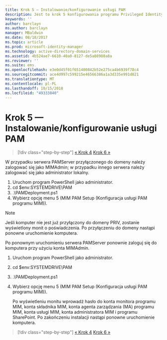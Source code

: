 ```yaml
---
title: Krok 5 — Instalowanie/konfigurowanie usługi PAM
description: Jest to krok 5 konfigurowania programu Privileged Identity Manager za pomocą skryptów. Obejmuje on kroki wdrażania na serwerze usługi PAM.
keywords: ''
author: barclayn
ms.author: barclayn
manager: MBaldwin
ms.date: 08/18/2017
ms.topic: article
ms.prod: microsoft-identity-manager
ms.technology: active-directory-domain-services
ms.assetid: 4b524ae7-6610-40a0-8127-de5a08988a8a
ms.reviewer: ''
ms.suite: ems
ms.openlocfilehash: e3e0d45f01f651400842b52e275ca4b6939f78c4
ms.sourcegitcommit: ace4d997c599215e46566386a1a3d335e991d821
ms.translationtype: MT
ms.contentlocale: pl-PL
ms.lasthandoff: 10/15/2018
ms.locfileid: "49333840"
---
```

# <a name="step-5-installingconfiguring-pam"></a>Krok 5 — Instalowanie/konfigurowanie usługi PAM

> [!div class="step-by-step"]
> [« Krok 4](sp1-step4-configuring-sharepoint.md)
> [Krok 6 »](sp1-step6-setup-pam-trust.md)

W przypadku serwera PAMServer przyłączonego do domeny należy zalogować się jako MIMAdmin; w przypadku innego serwera należy zalogować się jako administrator lokalny.
1. Uruchom program PowerShell jako administrator.
2. cd $env:SYSTEMDRIVE\PAM
3. .\PAMDeployment.ps1
4. Wybierz opcję menu 5 (MIM PAM Setup (Konfiguracja usługi PAM programu MIM)).

>[!NOTE]
>Jeśli komputer nie jest już przyłączony do domeny PRIV, zostanie wyświetlony monit o poświadczenia. Po przyłączeniu do domeny nastąpi ponowne uruchomienie komputera.

Po ponownym uruchomieniu serwera PAMServer ponownie zaloguj się do komputera przy użyciu konta MIMAdmin.

1. Uruchom program PowerShell jako administrator.
2. cd $env:SYSTEMDRIVE\PAM
3. .\PAMDeployment.ps1
4. Wybierz opcję menu 5 (MIM PAM Setup (Konfiguracja usługi PAM programu MIM)).

   Po wyświetleniu monitu wprowadź hasło do konta monitora programu MIM, konta składnika MIM, konta agenta zarządzania (MA) programu MIM, konta usługi MIM, konta administratora MIM i programu SharePoint.
   Po zakończeniu instalacji nastąpi ponowne uruchomienie komputera.

> [!div class="step-by-step"]
> [« Krok 4](sp1-step4-configuring-sharepoint.md)
> [Krok 6 »](sp1-step6-setup-pam-trust.md)
